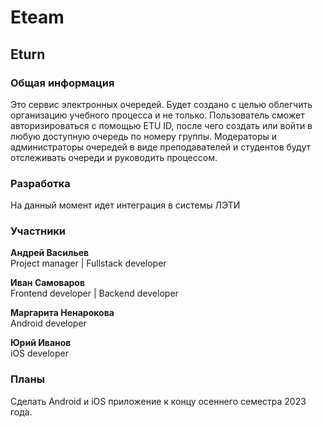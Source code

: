 # Eteam



## Eturn

### Общая информация
Это сервис электронных очередей. Будет создано с целью облегчить организацию учебного процесса и не только. Пользователь сможет авторизироваться с помощью ETU ID, после чего создать или войти в любую доступную очередь по номеру группы. Модераторы и администраторы очередей в виде преподавателей и студентов будут отслеживать очереди и руководить процессом.

### Разработка

На данный момент идет интеграция в системы ЛЭТИ

### Участники

**Андрей Васильев**  
Project manager | Fullstack developer

**Иван Самоваров**  
Frontend developer | Backend developer

**Маргарита Ненарокова**  
Android developer

**Юрий Иванов**  
iOS developer

### Планы
Сделать Android и iOS приложение к концу осеннего семестра 2023 года.
